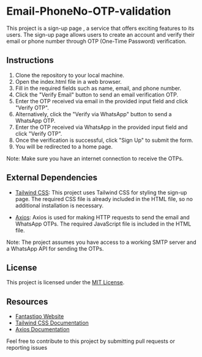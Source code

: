 # Email-PhoneNo-OTP-validation
This project is a sign-up page , a service that offers exciting features to its users. The sign-up page allows users to create an account and verify their email or phone number through OTP (One-Time Password) verification.
## Instructions
1. Clone the repository to your local machine.
2. Open the index.html file in a web browser.
3. Fill in the required fields such as name, email, and phone number.
4. Click the "Verify Email" button to send an email verification OTP.
5. Enter the OTP received via email in the provided input field and click "Verify OTP".
6. Alternatively, click the "Verify via WhatsApp" button to send a WhatsApp OTP.
7. Enter the OTP received via WhatsApp in the provided input field and click "Verify OTP".
8. Once the verification is successful, click "Sign Up" to submit the form.
9. You will be redirected to a home page.

Note: Make sure you have an internet connection to receive the OTPs.
## External Dependencies
- [Tailwind CSS](https://tailwindcss.com/): This project uses Tailwind CSS for styling the sign-up page. The required CSS file is already included in the HTML file, so no additional installation is necessary.

- [Axios](https://axios-http.com/): Axios is used for making HTTP requests to send the email and WhatsApp OTPs. The required JavaScript file is included in the HTML file.

Note: The project assumes you have access to a working SMTP server and a WhatsApp API for sending the OTPs.
## License
This project is licensed under the [MIT License](LICENSE).
## Resources
- [Fantastiqo Website](https://thefantastiqo.com)
- [Tailwind CSS Documentation](https://tailwindcss.com/docs)
- [Axios Documentation](https://axios-http.com/docs/intro)

Feel free to contribute to this project by submitting pull requests or reporting issues


